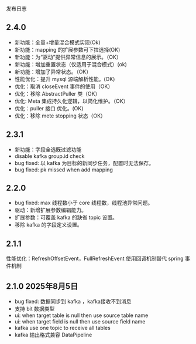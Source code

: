 发布日志

## 2.4.0

- 新功能：全量+增量混合模式实现(Ok)
- 新功能：mapping 的扩展参数可下拉选择(OK)
- 新功能：为“驱动”提供异常信息的展示。（OK）
- 新功能：增加重置状态（仅适用于混合模式）(ok)
- 新功能：增加了异常状态。（OK）
- 性能优化：提升 mysql 源端解析性能。(OK)
- 优化：取消 closeEvent 事件的使用（OK）
- 优化：移除 AbstractPuller 类（OK）
- 优化: Meta 集成持久化逻辑，以简化维护。（OK）
- 优化：puller 接口 优化。(OK)
- 优化：移除 mete stopping 状态（OK）

## 2.3.1

- 新功能：字段全选既过滤功能
- disable kafka group.id check
- bug fixed: 以 kafka 为目标的新同步任务，配置时无法保存。
- bug fixed: pk missed when add mapping

## 2.2.0

- bug fixed: max 线程数小于 core 线程数，线程池异常问题。
- 驱动：新增扩展参数编辑能力。
- 扩展参数：可覆盖 kafka 的缺省 topic 设置。
- 移除 kafka 的字段定义设置。

## 2.1.1
性能优化：RefreshOffsetEvent，FullRefreshEvent 使用回调机制替代 spring 事件机制

## 2.1.0 2025年8月5日

- bug fixed: 数据同步到 kafka ，kafka接收不到消息
- 支持 bit 数据类型
- ui: when target table is null then use source table name
- ui: when target field is null then use source field name
- kafka use one topic to receive all tables
- kafka 输出格式兼容 DataPipeline
